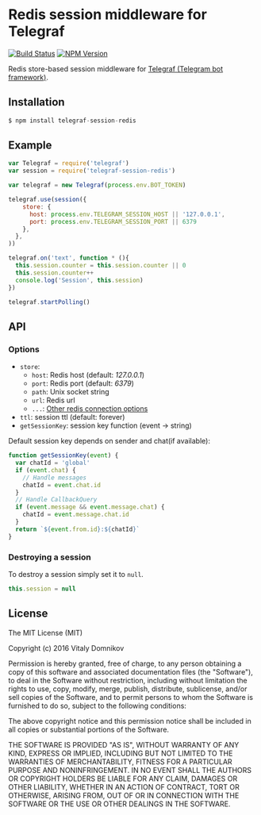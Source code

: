 # Redis session middleware for Telegraf

[![Build Status](https://img.shields.io/travis/telegraf/telegraf-session-redis.svg?branch=master&style=flat-square)](https://travis-ci.org/telegraf/telegraf-session-redis)
[![NPM Version](https://img.shields.io/npm/v/telegraf-session-redis.svg?style=flat-square)](https://www.npmjs.com/package/telegraf-session-redis)

Redis store-based session middleware for [Telegraf (Telegram bot framework)](https://github.com/telegraf/telegraf).

## Installation

```js
$ npm install telegraf-session-redis
```

## Example
  
```js
var Telegraf = require('telegraf')
var session = require('telegraf-session-redis')

var telegraf = new Telegraf(process.env.BOT_TOKEN)

telegraf.use(session({
    store: {
      host: process.env.TELEGRAM_SESSION_HOST || '127.0.0.1',
      port: process.env.TELEGRAM_SESSION_PORT || 6379
    },
  },
))

telegraf.on('text', function * (){
  this.session.counter = this.session.counter || 0
  this.session.counter++
  console.log('Session', this.session)
})

telegraf.startPolling()
```

## API

### Options

* `store`: 
  * `host`: Redis host (default: *127.0.0.1*)
  * `port`: Redis port (default: *6379*)
  * `path`: Unix socket string
  * `url`:  Redis url
  * `...`: [Other redis connection options](http://redis.js.org/#api-rediscreateclient)
* `ttl`: session ttl (default: forever)
* `getSessionKey`: session key function (event -> string)

Default session key depends on sender and chat(if available):

```js
function getSessionKey(event) {
  var chatId = 'global'
  if (event.chat) {
    // Handle messages
    chatId = event.chat.id
  }
  // Handle CallbackQuery
  if (event.message && event.message.chat) {
    chatId = event.message.chat.id
  }
  return `${event.from.id}:${chatId}`
}
```

### Destroying a session

To destroy a session simply set it to `null`.

```js
this.session = null
```

## License

The MIT License (MIT)

Copyright (c) 2016 Vitaly Domnikov

Permission is hereby granted, free of charge, to any person obtaining a copy
of this software and associated documentation files (the "Software"), to deal
in the Software without restriction, including without limitation the rights
to use, copy, modify, merge, publish, distribute, sublicense, and/or sell
copies of the Software, and to permit persons to whom the Software is
furnished to do so, subject to the following conditions:

The above copyright notice and this permission notice shall be included in all
copies or substantial portions of the Software.

THE SOFTWARE IS PROVIDED "AS IS", WITHOUT WARRANTY OF ANY KIND, EXPRESS OR
IMPLIED, INCLUDING BUT NOT LIMITED TO THE WARRANTIES OF MERCHANTABILITY,
FITNESS FOR A PARTICULAR PURPOSE AND NONINFRINGEMENT. IN NO EVENT SHALL THE
AUTHORS OR COPYRIGHT HOLDERS BE LIABLE FOR ANY CLAIM, DAMAGES OR OTHER
LIABILITY, WHETHER IN AN ACTION OF CONTRACT, TORT OR OTHERWISE, ARISING FROM,
OUT OF OR IN CONNECTION WITH THE SOFTWARE OR THE USE OR OTHER DEALINGS IN THE
SOFTWARE.

